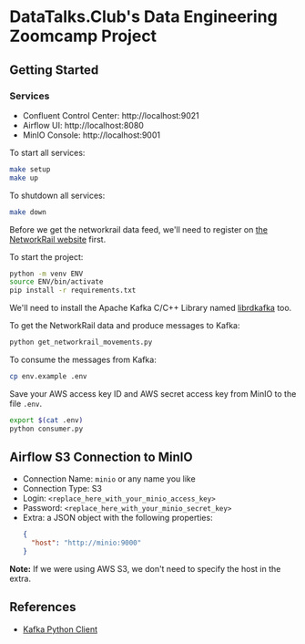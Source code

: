 # DataTalks.Club's Data Engineering Zoomcamp Project

## Getting Started

### Services

* Confluent Control Center: http://localhost:9021
* Airflow UI: http://localhost:8080
* MinIO Console: http://localhost:9001

To start all services:

```sh
make setup
make up
```

To shutdown all services:

```sh
make down
```

Before we get the networkrail data feed, we'll need to register on [the NetworkRail website](https://datafeeds.networkrail.co.uk/) first.

To start the project:

```sh
python -m venv ENV
source ENV/bin/activate
pip install -r requirements.txt
```

We'll need to install the Apache Kafka C/C++ Library named [librdkafka](https://github.com/edenhill/librdkafka) too.

To get the NetworkRail data and produce messages to Kafka:

```sh
python get_networkrail_movements.py
```

To consume the messages from Kafka:

```sh
cp env.example .env
```

Save your AWS access key ID and AWS secret access key from MinIO to the file `.env`.

```sh
export $(cat .env)
python consumer.py
```

## Airflow S3 Connection to MinIO

- Connection Name: `minio` or any name you like
- Connection Type: S3
- Login: `<replace_here_with_your_minio_access_key>`
- Password: `<replace_here_with_your_minio_secret_key>`
- Extra: a JSON object with the following properties:
  ```json
  {
    "host": "http://minio:9000"
  }
  ```

**Note:** If we were using AWS S3, we don't need to specify the host in the extra.

## References

* [Kafka Python Client](https://docs.confluent.io/kafka-clients/python/current/overview.html)